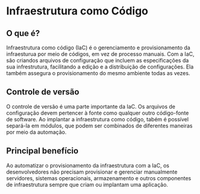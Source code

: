 # Infraestrutura como Código

## O que é?
Infraestrutura como código (IaC) é o gerenciamento e provisionamento da infraesturua por meio de códigos, em vez de processo manuais.
Com a IaC, são criandos arquivos de configuração que incluem as especificações da sua infrestrutura, facilitando a edição e a distribuição de configurações. Ela também assegura o provisionamento do mesmo ambiente todas as vezes.

## Controle de versão
O controle de versão é uma parte importante da IaC. Os arquivos de configuração devem pertencer à fonte como qualquer outro código-fonte de software. Ao implantar a infraestrutura como código, tabém é possível separá-la em módulos, que podem ser combinados de diferentes maneiras por meio da automação.

## Principal benefício
Ao automatizar o provisionamento da infraestrutura com a IaC, os desenvolvedores não precisam provisionar e gerenciar manualmente servidores, sistemas operacionais, armazenamento e outros componentes de infraestrutura sempre que criam ou implantam uma aplicação.